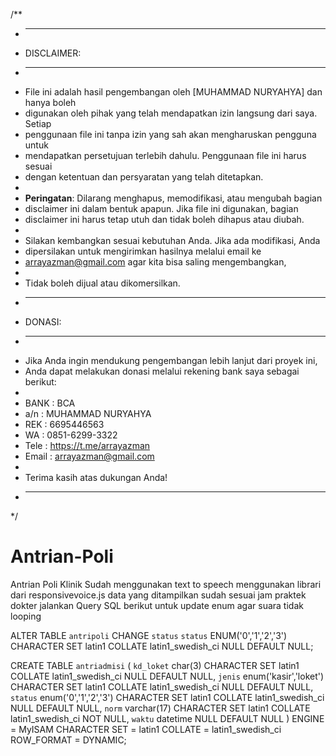 /**
 * -----------------------------------------------------------------------------
 * DISCLAIMER:
 * -----------------------------------------------------------------------------
 * File ini adalah hasil pengembangan oleh [MUHAMMAD NURYAHYA] dan hanya boleh 
 * digunakan oleh pihak yang telah mendapatkan izin langsung dari saya. Setiap 
 * penggunaan file ini tanpa izin yang sah akan mengharuskan pengguna untuk 
 * mendapatkan persetujuan terlebih dahulu. Penggunaan file ini harus sesuai 
 * dengan ketentuan dan persyaratan yang telah ditetapkan.
 * 
 * **Peringatan**: Dilarang menghapus, memodifikasi, atau mengubah bagian 
 * disclaimer ini dalam bentuk apapun. Jika file ini digunakan, bagian 
 * disclaimer ini harus tetap utuh dan tidak boleh dihapus atau diubah.
 * 
 * Silakan kembangkan sesuai kebutuhan Anda. Jika ada modifikasi, Anda 
 * dipersilakan untuk mengirimkan hasilnya melalui email ke 
 * arrayazman@gmail.com agar kita bisa saling mengembangkan, 
 * 
 * Tidak boleh dijual atau dikomersilkan.
 * -----------------------------------------------------------------------------
 * DONASI:
 * -----------------------------------------------------------------------------
 * Jika Anda ingin mendukung pengembangan lebih lanjut dari proyek ini, 
 * Anda dapat melakukan donasi melalui rekening bank saya sebagai berikut:
 * 
 * BANK  : BCA
 * a/n   : MUHAMMAD NURYAHYA 
 * REK   : 6695446563
 * WA    : 0851-6299-3322
 * Tele  : https://t.me/arrayazman
 * Email : arrayazman@gmail.com
 * 
 * Terima kasih atas dukungan Anda!
 * -----------------------------------------------------------------------------
 */

# Antrian-Poli
Antrian Poli Klinik
Sudah menggunakan text to speech menggunakan librari dari responsivevoice.js
data yang ditampilkan sudah sesuai jam praktek dokter
jalankan Query SQL berikut untuk update enum agar suara tidak looping

ALTER TABLE `antripoli` CHANGE `status` `status` ENUM('0','1','2','3') CHARACTER SET latin1 COLLATE latin1_swedish_ci NULL DEFAULT NULL;

CREATE TABLE `antriadmisi`  (
  `kd_loket` char(3) CHARACTER SET latin1 COLLATE latin1_swedish_ci NULL DEFAULT NULL,
  `jenis` enum('kasir','loket') CHARACTER SET latin1 COLLATE latin1_swedish_ci NULL DEFAULT NULL,
  `status` enum('0','1','2','3') CHARACTER SET latin1 COLLATE latin1_swedish_ci NULL DEFAULT NULL,
  `norm` varchar(17) CHARACTER SET latin1 COLLATE latin1_swedish_ci NOT NULL,
  `waktu` datetime NULL DEFAULT NULL
) ENGINE = MyISAM CHARACTER SET = latin1 COLLATE = latin1_swedish_ci ROW_FORMAT = DYNAMIC;

